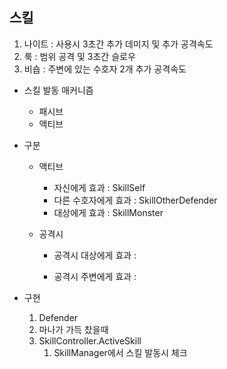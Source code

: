 ## 스킬

1. 나이트 : 사용시 3초간 추가 데미지 및 추가 공격속도
2. 룩 : 범위 공격 및 3초간 슬로우
3. 비숍 : 주변에 있는 수호자 2개 추가 공격속도



- 스킬 발동 매커니즘

  - 패시브 
  - 액티브 
- 구분

  - 액티브

    - 자신에게 효과 : SkillSelf
    - 다른 수호자에게 효과 : SkillOtherDefender
    - 대상에게 효과 : SkillMonster

  - 공격시

    - 공격시 대상에게 효과 : 

    - 공격시 주변에게 효과 : 
- 구현

  1. Defender
  2. 마나가 가득 찼을때
  3. SkillController.ActiveSkill
     1. SkillManager에서 스킬 발동시 체크